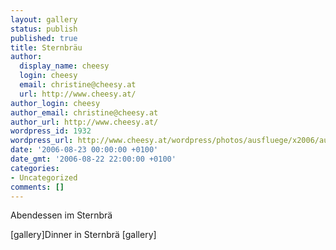 ```yaml
---
layout: gallery
status: publish
published: true
title: Sternbräu
author:
  display_name: cheesy
  login: cheesy
  email: christine@cheesy.at
  url: http://www.cheesy.at/
author_login: cheesy
author_email: christine@cheesy.at
author_url: http://www.cheesy.at/
wordpress_id: 1932
wordpress_url: http://www.cheesy.at/wordpress/photos/ausfluege/x2006/august-2006/2006-08-23/
date: '2006-08-23 00:00:00 +0100'
date_gmt: '2006-08-22 22:00:00 +0100'
categories:
- Uncategorized
comments: []
---
```

<!--:de-->Abendessen im Sternbrä
[gallery]<!--:--><!--:en-->Dinner in Sternbrä
[gallery]<!--:-->
